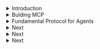 <details>
<summary>Introduction</summary>
<br>

![image](https://github.com/user-attachments/assets/9fb7ac03-b951-4c51-8d45-c2d4440943d0)

![image](https://github.com/user-attachments/assets/fa0d3e3f-c630-4ad7-860e-6cba94384955)
![image](https://github.com/user-attachments/assets/7c01d6d7-229e-48d6-9adb-9e004212686f)

![image](https://github.com/user-attachments/assets/f6bab566-0dcc-4596-9a62-81ace3c53ac8)

![image](https://github.com/user-attachments/assets/624daf7d-c67f-43b1-88f1-70a4ca1532bb)


</details>

<details>
<summary>Bulding MCP</summary>
<br>

![image](https://github.com/user-attachments/assets/9d1e88d7-43f3-4026-aac0-29ba5599ed9f)

![image](https://github.com/user-attachments/assets/069b2621-5c8b-4b66-90a6-f1c1ea4eee2c)


![image](https://github.com/user-attachments/assets/1dd9ff11-7f43-4b8d-aae6-84875a3ff03e)


</details>


<details>
<summary>Fundamental Protocol for Agents</summary>
<br>

![image](https://github.com/user-attachments/assets/5d0cc84d-355b-4011-a0a8-8a7bf807e4c5)

![image](https://github.com/user-attachments/assets/7d879e9c-2886-4463-a6da-03cf6e0c0d5b)

![image](https://github.com/user-attachments/assets/e47a2c87-42e2-4a05-88a0-d5813220ba00)

![image](https://github.com/user-attachments/assets/9e0d72b9-6a8d-46a2-95ee-e5487ae40174)

![image](https://github.com/user-attachments/assets/208d1f63-d2b2-431d-a899-d1c280eb2d2e)

![image](https://github.com/user-attachments/assets/857806eb-8334-46d3-a392-b768b4438d04)

![image](https://github.com/user-attachments/assets/f774c099-bc50-4173-8e19-fd70a81c451f)



</details>

<details>
<summary>Next</summary>
<br>


</details>


<details>
<summary>Next</summary>
<br>


</details>

<details>
<summary>Next</summary>
<br>


</details>

